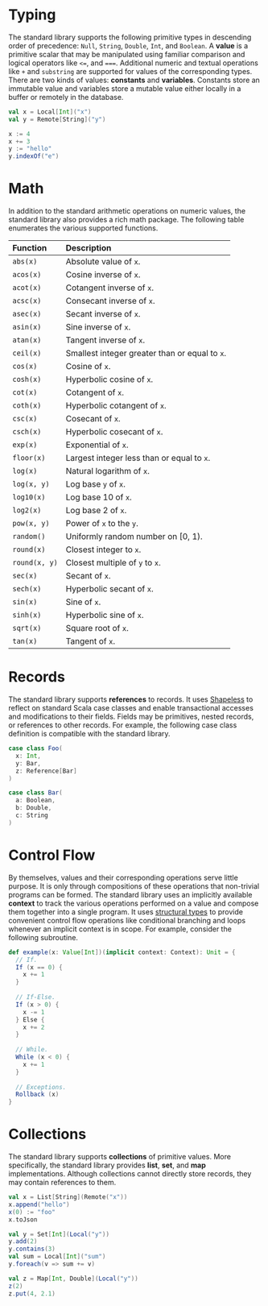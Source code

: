# Typing
The standard library supports the following primitive types in descending order of precedence:
```Null```, ```String```, ```Double```, ```Int```, and ```Boolean```. A __value__ is a primitive
scalar that may be manipulated using familiar comparison and logical operators like ```<=```, and 
```===```. Additional numeric and textual operations like ```+``` and ```substring``` are supported
for values of the corresponding types. There are two kinds of values: __constants__ and 
__variables__. Constants store an immutable value and variables store a mutable value either locally 
in a buffer or remotely in the database.

```scala
val x = Local[Int]("x")
val y = Remote[String]("y")

x := 4
x += 3
y := "hello"
y.indexOf("e")
```
      
# Math
In addition to the standard arithmetic operations on numeric values, the standard library also
provides a rich math package. The following table enumerates the various supported functions.

| Function                 | Description                                                           |
|:-------------------------|:----------------------------------------------------------------------|
| ```abs(x)```             | Absolute value of ```x```.                                            | 
| ```acos(x)```            | Cosine inverse of ```x```.                                            |
| ```acot(x)```            | Cotangent inverse of ```x```.                                         | 
| ```acsc(x)```            | Consecant inverse of ```x```.                                         | 
| ```asec(x)```            | Secant inverse of ```x```.                                            | 
| ```asin(x)```            | Sine inverse of ```x```.                                              | 
| ```atan(x)```            | Tangent inverse of ```x```.                                           | 
| ```ceil(x)```            | Smallest integer greater than or equal to ```x```.                    |
| ```cos(x)```             | Cosine of ```x```.                                                    | 
| ```cosh(x)```            | Hyperbolic cosine of ```x```.                                         | 
| ```cot(x)```             | Cotangent of ```x```.                                                 |
| ```coth(x)```            | Hyperbolic cotangent of ```x```.                                      |
| ```csc(x)```             | Cosecant of ```x```.                                                  |
| ```csch(x)```            | Hyperbolic cosecant of ```x```.                                       |
| ```exp(x)```             | Exponential of ```x```.                                               |
| ```floor(x)```           | Largest integer less than or equal to ```x```.                        |
| ```log(x)```             | Natural logarithm of ```x```.                                         | 
| ```log(x, y)```          | Log base ```y``` of ```x```.                                          |
| ```log10(x)```           | Log base 10 of ```x```.                                               |
| ```log2(x)```            | Log base 2 of ```x```.                                                |
| ```pow(x, y)```          | Power of ```x``` to the ```y```.                                      |
| ```random()```           | Uniformly random number on [0, 1).                                    |
| ```round(x)```           | Closest integer to ```x```.                                           |
| ```round(x, y)```        | Closest multiple of ```y``` to ```x```.                               |
| ```sec(x)```             | Secant of ```x```.                                                    |
| ```sech(x)```            | Hyperbolic secant of ```x```.                                         |
| ```sin(x)```             | Sine of ```x```.                                                      | 
| ```sinh(x)```            | Hyperbolic sine of ```x```.                                           |
| ```sqrt(x)```            | Square root of ```x```.                                               | 
| ```tan(x)```             | Tangent of ```x```.                                                   |

# Records
The standard library supports __references__ to records. It uses [Shapeless][1] to reflect on 
standard Scala case classes and enable transactional accesses and modifications to their fields. 
Fields may be primitives, nested records, or references to other records. For example, the following 
case class definition is compatible with the standard library.

```scala
case class Foo(
  x: Int,
  y: Bar,
  z: Reference[Bar]
)

case class Bar(
  a: Boolean,
  b: Double,
  c: String
)
```

# Control Flow
By themselves, values and their corresponding operations serve little purpose. It is only through
compositions of these operations that non-trivial programs can be formed. The standard library uses
an implicitly available __context__ to track the various operations performed on a value and compose
them together into a single program. It uses [structural types][2] to provide convenient control 
flow operations like conditional branching and loops whenever an implicit context is in scope. For 
example, consider the following subroutine.

```scala
def example(x: Value[Int])(implicit context: Context): Unit = {
  // If.
  If (x == 0) {
    x += 1
  }
  
  // If-Else.
  If (x > 0) {
    x -= 1
  } Else {
    x += 2
  }
  
  // While.
  While (x < 0) {
    x += 1
  }
  
  // Exceptions.
  Rollback (x)
}
```

# Collections
The standard library supports __collections__ of primitive values. More specifically, the standard
library provides __list__, __set__, and __map__ implementations. Although collections cannot 
directly store records, they may contain references to them.

```scala
val x = List[String](Remote("x"))
x.append("hello")
x(0) := "foo"
x.toJson

val y = Set[Int](Local("y"))
y.add(2)
y.contains(3)
val sum = Local[Int]("sum")
y.foreach(v => sum += v)

val z = Map[Int, Double](Local("y"))
z(2)
z.put(4, 2.1)
```

[1]: https://github.com/milessabin/shapeless
[2]: https://twitter.github.io/scala_school/advanced-types.html#structural
